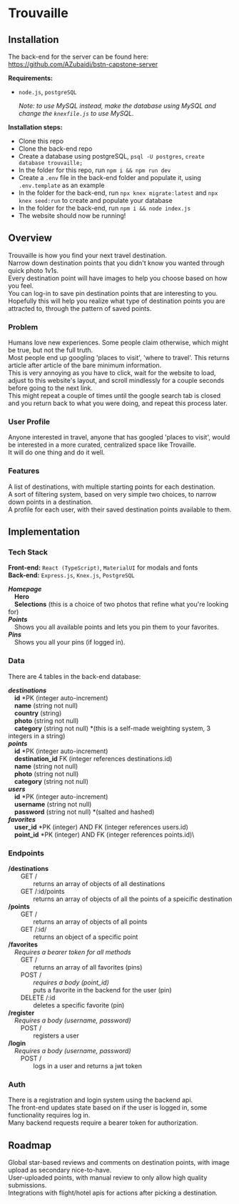 
# Trouvaille

## Installation
The back-end for the server can be found here: https://github.com/AZubaidi/bstn-capstone-server 

**Requirements:**
- `node.js`, `postgreSQL`

  *Note: to use MySQL instead, make the database using MySQL and change the `knexfile.js` to use MySQL.*

**Installation steps:**

- Clone this repo
- Clone the back-end repo
- Create a database using postgreSQL, `psql -U postgres`, `create database trouvaille;`
- In the folder for this repo, run `npm i && npm run dev`
- Create a `.env` file in the back-end folder and populate it, using `.env.template` as an example
- In the folder for the back-end, run `npx knex migrate:latest` and `npx knex seed:run` to create and populate your database
- In the folder for the back-end, run `npm i && node index.js`
- The website should now be running!

## Overview

Trouvaille is how you find your next travel destination.\
Narrow down destination points that you didn't know you wanted through quick photo 1v1s.\
Every destination point will have images to help you choose based on how you feel.\
You can log-in to save pin destination points that are interesting to you.\
Hopefully this will help you realize what type of destination points you are attracted to, through the pattern of saved points.

### Problem

Humans love new experiences. Some people claim otherwise, which might be true, but not the full truth.\
Most people end up googling 'places to visit', 'where to travel'. This returns article after article of the bare minimum information.\
This is very annoying as you have to click, wait for the website to load, adjust to this website's layout, and scroll mindlessly for a couple seconds before going to the next link.\
This might repeat a couple of times until the google search tab is closed and you return back to what you were doing, and repeat this process later.

### User Profile

Anyone interested in travel, anyone that has googled 'places to visit', would be interested in a more curated, centralized space like Trovaille.\
It will do one thing and do it well.

### Features

A list of destinations, with multiple starting points for each destination.\
A sort of filtering system, based on very simple two choices, to narrow down points in a destination.\
A profile for each user, with their saved destination points available to them.

## Implementation

### Tech Stack

**Front-end:** `React (TypeScript)`, `MaterialUI` for modals and fonts\
**Back-end:** `Express.js`, `Knex.js`, `PostgreSQL`


***Homepage***\
&emsp;**Hero**\
&emsp;**Selections** (this is a choice of two photos that refine what you're looking for)\
***Points***\
&emsp;Shows you all available points and lets you pin them to your favorites.\
***Pins***\
&emsp;Shows you all your pins (if logged in).

### Data

There are 4 tables in the back-end database:


***destinations***\
&emsp;**id** *PK  (integer auto-increment)\
&emsp;**name** (string not null)\
&emsp;**country** (string)\
&emsp;**photo** (string not null)\
&emsp;**category** (string not null) *(this is a self-made weighting system, 3 integers in a string)\
***points***\
&emsp;**id** *PK  (integer auto-increment)\
&emsp;**destination_id** FK  (integer references destinations.id)\
&emsp;**name** (string not null)\
&emsp;**photo** (string not null)\
&emsp;**category** (string not null)\
***users***\
&emsp;**id** *PK  (integer auto-increment)\
&emsp;**username** (string not null)\
&emsp;**password** (string not null) *(salted and hashed)\
***favorites***\
&emsp;**user_id** *PK  (integer) AND FK (integer references users.id)\
&emsp;**point_id** *PK  (integer) AND FK (integer references points.id)\

### Endpoints

**/destinations**\
&emsp;&emsp;GET /\
&emsp;&emsp;&emsp;&emsp;returns an array of objects of all destinations\
&emsp;&emsp;GET /:id/points\
&emsp;&emsp;&emsp;&emsp;returns an array of objects of all the points of a speicific destination\
**/points**\
&emsp;&emsp;GET /\
&emsp;&emsp;&emsp;&emsp;returns an array of objects of all points\
&emsp;&emsp;GET /:id/\
&emsp;&emsp;&emsp;&emsp;returns an object of a specific point\
**/favorites**\
&emsp;*Requires a bearer token for all methods*\
&emsp;&emsp;GET /\
&emsp;&emsp;&emsp;&emsp;returns an array of all favorites (pins)\
&emsp;&emsp;POST /\
&emsp;&emsp;&emsp;&emsp;*requires a body (point_id)*\
&emsp;&emsp;&emsp;&emsp;puts a favorite in the backend for the user (pin)\
&emsp;&emsp;DELETE /:id\
&emsp;&emsp;&emsp;&emsp;deletes a specific favorite (pin)\
**/register**\
&emsp;*Requires a body (username, password)*\
&emsp;&emsp;POST /\
&emsp;&emsp;&emsp;&emsp;registers a user\
**/login**\
&emsp;*Requires a body (username, password)*\
&emsp;&emsp;POST /\
&emsp;&emsp;&emsp;&emsp;logs in a user and returns a jwt token


### Auth

There is a registration and login system using the backend api.\
The front-end updates state based on if the user is logged in, some functionality requires log in.\
Many backend requests require a bearer token for authorization.


## Roadmap

Global star-based reviews and comments on destination points, with image upload as secondary nice-to-have.\
User-uploaded points, with manual review to only allow high quality submissions.\
Integrations with flight/hotel apis for actions after picking a destination.
